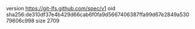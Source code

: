 version https://git-lfs.github.com/spec/v1
oid sha256:de310df37e4b429d66cab6f0fa9d5667406387ffa99d67e2849a53079606c998
size 2709
